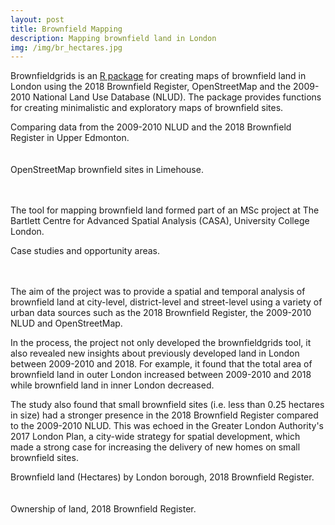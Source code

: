 ```yaml
---
layout: post
title: Brownfield Mapping
description: Mapping brownfield land in London
img: /img/br_hectares.jpg
---
```


Brownfieldgrids is an <a href="https://github.com/lbuk/brownfieldgrids">R package</a> for creating maps of brownfield land in London using the 2018 Brownfield Register, OpenStreetMap and the 2009-2010 National Land Use Database (NLUD). The package provides functions for creating minimalistic and exploratory maps of brownfield sites.

<div class="col">
	<img class="col" src="{{ site.baseurl }}/img/register_nlud_upper_edmonton_leopoldroad.png" alt="" title=""/>
</div>

<div class="col three caption">
	Comparing data from the 2009-2010 NLUD and the 2018 Brownfield Register in Upper Edmonton.
</div>

<br>
<br>

<div class="col">
	<img class="col" src="{{ site.baseurl }}/img/limehouse_osm_satellite_map.png" alt="" title=""/>
</div>

<div class="col three caption">
	OpenStreetMap brownfield sites in Limehouse.
</div>

<br>
<br>

The tool for mapping brownfield land formed part of an MSc project at The Bartlett Centre for Advanced Spatial Analysis (CASA), University College London.

<div class="col">
	<img class="col" src="{{ site.baseurl }}/img/opportunity_areas_case_studies.png" alt="" title=""/>
</div>

<div class="col three caption">
	Case studies and opportunity areas.
</div>

<br>
<br>

The aim of the project was to provide a spatial and temporal analysis of brownfield land at city-level, district-level and street-level using a variety of urban data sources such as the 2018 Brownfield Register, the 2009-2010 NLUD and OpenStreetMap. 

In the process, the project not only developed the brownfieldgrids tool, it also revealed new insights about previously developed land in London between 2009-2010 and 2018. For example, it found that the total area of brownfield land in outer London increased between 2009-2010 and 2018 while brownfield land in inner London decreased. 

The study also found that small brownfield sites (i.e. less than 0.25 hectares in size) had a stronger presence in the 2018 Brownfield Register compared to the 2009-2010 NLUD. This was echoed in the Greater London Authority's 2017 London Plan, a city-wide strategy for spatial development, which made a strong case for increasing the delivery of new homes on small brownfield sites.

<div class="col">
	<img class="col" src="{{ site.baseurl }}/img/br_hectares.jpg" alt="" title=""/>
</div>

<div class="col three caption">
	Brownfield land (Hectares) by London borough, 2018 Brownfield Register.
</div>

<br>
<br>

<div class="col">
	<img class="col" src="{{ site.baseurl }}/img/br_2018_land_ownership_sqpie.png" alt="" title=""/>
</div>

<div class="col three caption">
	Ownership of land, 2018 Brownfield Register.
</div>
